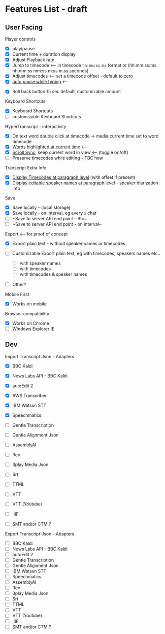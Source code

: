 # Features List - draft

## User Facing

Player controls
- [x] play/pause  
- [x] Current time + duration display
- [X] Adjust Playback rate 
- [x] Jump to timecode <—  in timecode `hh:mm:ss:ms` format or (hh:mm:ss:ms hh:mm:ss mm:ss m:ss m.ss seconds)
- [x] Adjust timecodes <— set a timecode offset - default to zero  
- [x] [auto pause while typing](https://github.com/bbc/react-transcript-editor/issues/19) <-- 

<!-- - [ ] UI Turn off video preview (toggle on/off) -->
- [x] Roll back button 15 sec default, customizable amount 

Keyboard Shortcuts 
- [X] Keyboard Shortcuts 
- [ ] customizable Keyboard Shortcuts 

HyperTranscript - interactivity 
- [x] On text word double click at timecode -> media current time set to word timecode
- [x] [Words highlighted at current time](https://github.com/bbc/react-transcript-editor/issues/25) <— 
- [x] [Scroll Sync](https://github.com/bbc/react-transcript-editor/issues/34), keep current word in view <—  (toggle on/off) 
- [ ] Preserve timecodes while editing - TBC how

Transcript Extra Info
- [x] [Display Timecodes at paragraph level](https://github.com/bbc/react-transcript-editor/issues/26) (with offset if present)
- [x] [Display editable speaker names at paragraph level](https://github.com/bbc/react-transcript-editor/issues/26) - speaker diarization info 

Save
- [x] Save locally - (local storage)
- [x] Save locally - on interval, eg every `x` char 
- [ ] ~Save to server API end point - Btc~
- [ ] ~Save to server API end point - on interval~ 

Export <-- for proof of concept
- [X] Export plain text - without speaker names or timecodes
- [ ] Customizable Export plain text, eg with timecodes, speakers names etc..
    - [ ] with speaker names 
    - [ ] with timecodes
    - [ ] with timecodes & speaker names
- [ ] Other?


Mobile First
- [x] Works on mobile 

Browser compatibility
- [X] Works on Chrome
- [ ] Windows Explorer IE

## Dev 

Import Transcript Json - Adapters 
- [x] BBC Kaldi 
- [x] News Labs API - BBC Kaldi
- [x] autoEdit 2
- [x] AWS Transcriber
- [x] IBM Watson STT
- [X] Speechmatics
- [ ] Gentle Transcription 
- [ ] Gentle Alignment Json
- [ ] AssemblyAI
- [ ] Rev
- [ ] 3play Media Json
- [ ] Srt
- [ ] TTML
- [ ] VTT
- [ ] VTT (Youtube)
- [ ] IIIF 
- [ ] SMT and/or CTM ?<!-- SCLite -->


Export Transcript Json - Adapters 
- [ ] BBC Kaldi 
- [ ] News Labs API - BBC Kaldi
- [ ] autoEdit 2
- [ ] Gentle Transcription 
- [ ] Gentle Alignment Json
- [ ] IBM Watson STT
- [ ] Speechmatics
- [ ] AssemblyAI
- [ ] Rev
- [ ] 3play Media Json
- [ ] Srt
- [ ] TTML
- [ ] VTT
- [ ] VTT (Youtube)
- [ ] IIIF 
- [ ] SMT and/or CTM ?

<!-- add Instructions on how to create adapters  -->

